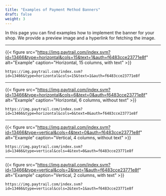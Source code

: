 ```yaml
---
title: "Examples of Payment Method Banners"
draft: false
weight: 3
---
```


In this page you can find examples how to implement the banner for your shop. We provide a preview image and a hyperlink for fetching the image.

***

{{< figure src="https://img.paytrail.com/index.svm?id=13466&type=horizontal&cols=15&text=1&auth=f6483cce23771e8f" alt="Example" caption="Horizontal, 15 columns, with text" >}}

```plain
https://img.paytrail.com/index.svm?id=13466&type=horizontal&cols=15&text=1&auth=f6483cce23771e8f
```

***

{{< figure src="https://img.paytrail.com/index.svm?id=13466&type=horizontal&cols=6&text=0&auth=f6483cce23771e8f" alt="Example" caption="Horizontal, 6 columns, without text" >}}

```plain
https://img.paytrail.com/index.svm?id=13466&type=horizontal&cols=6&text=0&auth=f6483cce23771e8f
```

***

{{< figure src="https://img.paytrail.com/index.svm?id=13466&type=vertical&cols=4&text=0&auth=f6483cce23771e8f" alt="Example" caption="Vertical, 4 columns, without text" >}}

```plain
https://img.paytrail.com/index.svm?id=13466&type=vertical&cols=4&text=0&auth=f6483cce23771e8f
```

***

{{< figure src="https://img.paytrail.com/index.svm?id=13466&type=vertical&cols=2&text=1&auth=f6483cce23771e8f" alt="Example" caption="Vertical, 2 columns, with text" >}}

```plain
https://img.paytrail.com/index.svm?id=13466&type=vertical&cols=2&text=1&auth=f6483cce23771e8f
```
